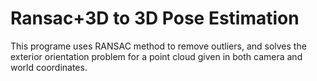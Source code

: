 # Ransac+3D to 3D Pose Estimation

This programe uses RANSAC method to remove outliers, and solves the exterior orientation problem for a point cloud given in both camera and world coordinates.
